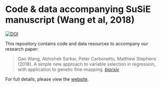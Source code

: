 # Code & data accompanying SuSiE manuscript (Wang et al, 2018)

[![DOI](https://zenodo.org/badge/44247975.svg)][zenodo-badge]

This repository contains code and data resources to accompany our
research paper:

> Gao Wang, Abhishek Sarkar, Peter Carbonetto, Matthew Stephens (2018). 
> A simple new approach to variable selection in regression, 
> with application to genetic fine-mapping. [*biorxiv*][biorxiv-paper]

For full details, please view the [website][github-site].

[github-site]: https://stephenslab.github.io/susie-paper
[biorxiv-paper]: http://dx.doi.org
[zenodo-badge]: https://zenodo.org/badge/latestdoi/44247975
